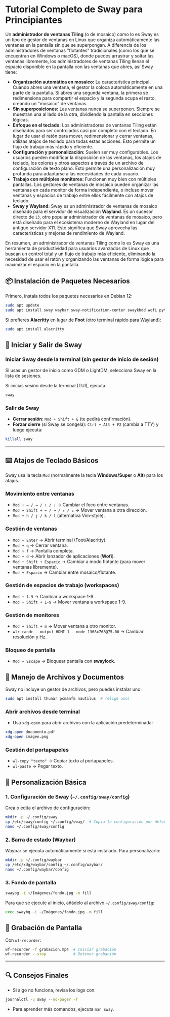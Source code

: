 # **Tutorial Completo de Sway para Principiantes**  

Un **administrador de ventanas Tiling** (o de mosaico) como lo es Sway es un tipo de gestor de ventanas en Linux que organiza automáticamente las ventanas en la pantalla sin que se superpongan. A diferencia de los administradores de ventanas "flotantes" tradicionales (como los que se encuentran en Windows o macOS), donde puedes arrastrar y soltar las ventanas libremente, los administradores de ventanas Tiling llenan el espacio disponible en la pantalla con las ventanas que abres, así Sway tiene:

* **Organización automática en mosaico:** La característica principal. Cuando abres una ventana, el gestor la coloca automáticamente en una parte de la pantalla. Si abres una segunda ventana, la primera se redimensiona para compartir el espacio y la segunda ocupa el resto, creando un "mosaico" de ventanas.
* **Sin superposiciones:** Las ventanas nunca se superponen. Siempre se muestran una al lado de la otra, dividiendo la pantalla en secciones lógicas.
* **Enfoque en el teclado:** Los administradores de ventanas Tiling están diseñados para ser controlados casi por completo con el teclado. En lugar de usar el ratón para mover, redimensionar y cerrar ventanas, utilizas atajos de teclado para todas estas acciones. Esto permite un flujo de trabajo más rápido y eficiente.
* **Configuración y personalización:** Suelen ser muy configurables. Los usuarios pueden modificar la disposición de las ventanas, los atajos de teclado, los colores y otros aspectos a través de un archivo de configuración de texto plano. Esto permite una personalización muy profunda para adaptarse a las necesidades de cada usuario.
* **Trabajo con múltiples monitores:** Funcionan muy bien con múltiples pantallas. Los gestores de ventanas de mosaico pueden organizar las ventanas en cada monitor de forma independiente, o incluso mover ventanas y espacios de trabajo entre ellos fácilmente con atajos de teclado.
* **Sway y Wayland:** Sway es un administrador de ventanas de mosaico diseñado para el servidor de visualización **Wayland**. Es un sucesor directo de `i3`, otro popular administrador de ventanas de mosaico, pero está diseñado para el ecosistema moderno de Wayland en lugar del antiguo servidor X11. Esto significa que Sway aprovecha las características y mejoras de rendimiento de Wayland.

En resumen, un administrador de ventanas Tiling como lo es Sway es una herramienta de productividad para usuarios avanzados de Linux que buscan un control total y un flujo de trabajo más eficiente, eliminando la necesidad de usar el ratón y organizando las ventanas de forma lógica para maximizar el espacio en la pantalla.

## **📦 Instalación de Paquetes Necesarios**  
Primero, instala todos los paquetes necesarios en Debian 12:  

```bash
sudo apt update
sudo apt install sway waybar sway-notification-center swaykbdd wofi python3-i3ipc wlr-randr swaybg swayidle swaylock foot wl-clipboard wf-recorder wvkbd
```

Si prefieres **Alacritty** en lugar de **Foot** (otro terminal rápido para Wayland):  

```bash
sudo apt install alacritty
```

## **🚀 Iniciar y Salir de Sway**  

### **Iniciar Sway desde la terminal (sin gestor de inicio de sesión)**  
Si usas un gestor de inicio como GDM o LightDM, selecciona Sway en la lista de sesiones.  

Si inicias sesión desde la terminal (TUI), ejecuta:  

```bash
sway
```

### **Salir de Sway**  

- **Cerrar sesión**: `Mod + Shift + E` (te pedirá confirmación).  
- **Forzar cierre** (si Sway se congela): `Ctrl + Alt + F2` (cambia a TTY) y luego ejecuta:  

```bash
killall sway
```

---

## **⌨️ Atajos de Teclado Básicos**  

Sway usa la tecla `Mod` (normalmente la tecla **Windows/Super** o **Alt**) para los atajos.  

### **Movimiento entre ventanas**  

- `Mod + ← / → / ↑ / ↓` → Cambiar el foco entre ventanas.  
- `Mod + Shift + ← / → / ↑ / ↓` → Mover ventana a otra dirección.  
- `Mod + h / j / k / l` (alternativa Vim-style).  

### **Gestión de ventanas**  

- `Mod + Enter` → Abrir terminal (Foot/Alacritty).  
- `Mod + q` → Cerrar ventana.  
- `Mod + f` → Pantalla completa.  
- `Mod + d` → Abrir lanzador de aplicaciones (**Wofi**).  
- `Mod + Shift + Espacio` → Cambiar a modo flotante (para mover ventanas libremente).  
- `Mod + Espacio` → Cambiar entre mosaico/flotante.  

### **Gestión de espacios de trabajo (workspaces)**  

- `Mod + 1-9` → Cambiar a workspace 1-9.  
- `Mod + Shift + 1-9` → Mover ventana a workspace 1-9.  

### **Gestión de monitores**  

- `Mod + Shift + m` → Mover ventana a otro monitor.  
- `wlr-randr --output HDMI-1 --mode 1368x768@75.00` → Cambiar resolución y Hz.  

### **Bloqueo de pantalla**  

- `Mod + Escape` → Bloquear pantalla con **swaylock**.  

## **📂 Manejo de Archivos y Documentos**  

Sway no incluye un gestor de archivos, pero puedes instalar uno:  

```bash
sudo apt install thunar pcmanfm nautilus  # (elige uno)
```

### **Abrir archivos desde terminal**  

- Usa `xdg-open` para abrir archivos con la aplicación predeterminada:  

```bash
xdg-open documento.pdf
xdg-open imagen.png
```

### **Gestión del portapapeles**  

- `wl-copy "texto"` → Copiar texto al portapapeles.  
- `wl-paste` → Pegar texto.  

## **🔧 Personalización Básica**  

### **1. Configuración de Sway (`~/.config/sway/config`)**  
Crea o edita el archivo de configuración:  

```bash
mkdir -p ~/.config/sway
cp /etc/sway/config ~/.config/sway/  # Copia la configuración por defecto
nano ~/.config/sway/config
```

### **2. Barra de estado (Waybar)**  
Waybar se ejecuta automáticamente si está instalado. Para personalizarlo:  

```bash
mkdir -p ~/.config/waybar
cp /etc/xdg/waybar/config ~/.config/waybar/
nano ~/.config/waybar/config
```

### **3. Fondo de pantalla**  

```bash
swaybg -i ~/Imágenes/fondo.jpg -m fill
```
Para que se ejecute al inicio, añádelo al archivo `~/.config/sway/config`:  

```bash
exec swaybg -i ~/Imágenes/fondo.jpg -m fill
```

## **🎥 Grabación de Pantalla**  
Con `wf-recorder`:  

```bash
wf-recorder -f grabacion.mp4  # Iniciar grabación
wf-recorder --stop            # Detener grabación
```

---

## **🔍 Consejos Finales**  
- Si algo no funciona, revisa los logs con:  

```bash
journalctl -u sway --no-pager -f
```
- Para aprender más comandos, ejecuta `man sway`.  

